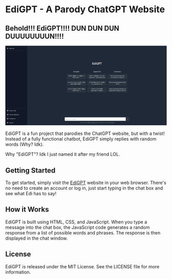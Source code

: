 # EdiGPT - A Parody ChatGPT Website

## Behold!!! EdiGPT!!!! DUN DUN DUN DUUUUUUUUN!!!!

![EdiGPT](./assets/Preview.png)

EdiGPT is a fun project that parodies the ChatGPT website, but with a twist! Instead of a fully functional chatbot, EdiGPT simply replies with random words (Why? Idk).

Why "EdiGPT"? Idk I just named it after my friend LOL.

## Getting Started

To get started, simply visit the [EdiGPT](https://edi-gpt.vercel.app/) website in your web browser. There's no need to create an account or log in, just start typing in the chat box and see what Edi has to say!

## How it Works

EdiGPT is built using HTML, CSS, and JavaScript. When you type a message into the chat box, the JavaScript code generates a random response from a list of possible words and phrases. The response is then displayed in the chat window.

## License

EdiGPT is released under the MIT License. See the LICENSE file for more information.